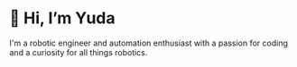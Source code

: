 # 👋 Hi, I’m Yuda
I'm a robotic engineer and automation enthusiast with a passion for coding and a curiosity for all things robotics.

<!---
![GitHub Stats](https://github-readme-stats.vercel.app/api?username=yudarw&theme=tokyonight&show_icons=true&hide_border=true&count_private=true)

![GitHub Stats](https://github-readme-streak-stats.herokuapp.com/?user=yudarw&theme=tokyonight&hide_border=true)

![GitHub Stats](https://github-readme-stats.vercel.app/api/top-langs/?username=yudarw&theme=tokyonight&show_icons=true&hide_border=true&layout=compact)
<!---
yudarw/yudarw is a ✨ special ✨ repository because its `README.md` (this file) appears on your GitHub profile.
You can click the Preview link to take a look at your changes.
--->
